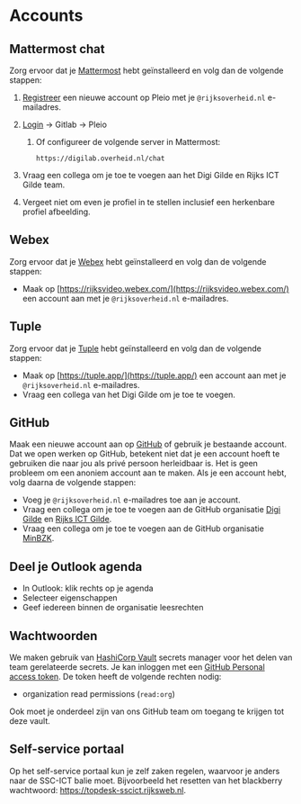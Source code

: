 # Accounts

## Mattermost chat

Zorg ervoor dat je [Mattermost](dev-machine.md#communicatie) hebt geïnstalleerd en volg dan de volgende stappen:

1. [Registreer](https://realisatieibds.pleio.nl/register) een nieuwe account op Pleio met je `@rijksoverheid.nl`
   e-mailadres.
2. [Login](https://digilab.overheid.nl/chat/login) -> Gitlab -> Pleio
    1. Of configureer de volgende server in Mattermost:

        ```url
        https://digilab.overheid.nl/chat
        ```

3. Vraag een collega om je toe te voegen aan het Digi Gilde en Rijks ICT Gilde team.
4. Vergeet niet om even je profiel in te stellen inclusief een herkenbare profiel afbeelding.

## Webex

Zorg ervoor dat je [Webex](dev-machine.md#communicatie) hebt geïnstalleerd en volg dan de volgende stappen:

- Maak op [https://rijksvideo.webex.com/](https://rijksvideo.webex.com/) een account aan met je `@rijksoverheid.nl`
  e-mailadres.

## Tuple

Zorg ervoor dat je [Tuple](dev-machine.md#communicatie) hebt geïnstalleerd en volg dan de volgende stappen:

- Maak op [https://tuple.app/](https://tuple.app/) een account aan met je `@rijksoverheid.nl` e-mailadres.
- Vraag een collega van het Digi Gilde om je toe te voegen.

## GitHub

Maak een nieuwe account aan op [GitHub](https://github.com/) of gebruik je bestaande account. Dat we open werken op
GitHub, betekent niet dat je een account hoeft te gebruiken die naar jou als privé persoon herleidbaar is. Het is geen
probleem om een anoniem account aan te maken. Als je een account hebt, volg daarna de volgende stappen:

- Voeg je `@rijksoverheid.nl` e-mailadres toe aan je account.
- Vraag een collega om je toe te voegen aan de GitHub organisatie [Digi Gilde](https://github.com/orgs/DigiGilde) en
  [Rijks ICT Gilde](https://github.com/orgs/RijksICTGilde).
- Vraag een collega om je toe te voegen aan de GitHub organisatie [MinBZK](https://github.com/orgs/MinBZK).

## Deel je Outlook agenda

- In Outlook: klik rechts op je agenda
- Selecteer eigenschappen
- Geef iedereen binnen de organisatie leesrechten

## Wachtwoorden

We maken gebruik van [HashiCorp Vault](https://vault.apps.digilab.network/) secrets manager voor het delen van team
gerelateerde secrets. Je kan inloggen met een [GitHub Personal access token](https://github.com/settings/tokens). De
token heeft de volgende rechten nodig:

- organization read permissions (`read:org`)

Ook moet je onderdeel zijn van ons GitHub team om toegang te krijgen tot deze vault.

## Self-service portaal
Op het self-service portaal kun je zelf zaken regelen, waarvoor je anders naar de SSC-ICT balie moet. Bijvoorbeeld het resetten van het blackberry wachtwoord: https://topdesk-sscict.rijksweb.nl.
